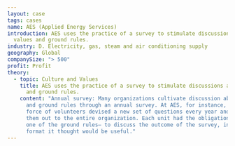 ```yaml
---
layout: case
tags: cases
name: AES (Applied Energy Services)
introduction: AES uses the practice of a survey to stimulate discussions about
  values and ground rules.
industry: D. Electricity, gas, steam and air conditioning supply
geography: Global
companySize: "> 500"
profit: Profit
theory:
  - topic: Culture and Values
    title: AES uses the practice of a survey to stimulate discussions about values
      and ground rules.
    content: "Annual survey: Many organizations cultivate discussion about values
      and ground rules through an annual survey. At AES, for instance, a task
      force of volunteers devised a new set of questions every year and sent
      them out to the entire organization. Each unit had the obligation— it was
      one of the ground rules— to discuss the outcome of the survey, in whatever
      format it thought would be useful."
---
```

